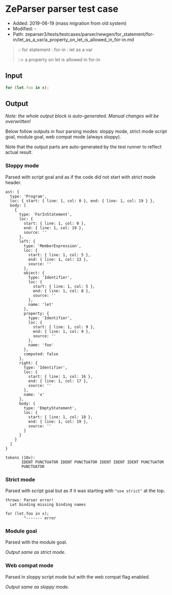 # ZeParser parser test case

- Added: 2019-06-19 (mass migration from old system)
- Modified: -
- Path: zeparser3/tests/testcases/parser/newgen/for_statement/for-in/let_as_a_var/a_property_on_let_is_allowed_in_for-in.md

> :: for statement : for-in : let as a var
>
> ::> a property on let is allowed in for-in

## Input

`````js
for (let.foo in x);
`````

## Output

_Note: the whole output block is auto-generated. Manual changes will be overwritten!_

Below follow outputs in four parsing modes: sloppy mode, strict mode script goal, module goal, web compat mode (always sloppy).

Note that the output parts are auto-generated by the test runner to reflect actual result.

### Sloppy mode

Parsed with script goal and as if the code did not start with strict mode header.

`````
ast: {
  type: 'Program',
  loc: { start: { line: 1, col: 0 }, end: { line: 1, col: 19 } },
  body: [
    {
      type: 'ForInStatement',
      loc: {
        start: { line: 1, col: 0 },
        end: { line: 1, col: 19 },
        source: ''
      },
      left: {
        type: 'MemberExpression',
        loc: {
          start: { line: 1, col: 5 },
          end: { line: 1, col: 13 },
          source: ''
        },
        object: {
          type: 'Identifier',
          loc: {
            start: { line: 1, col: 5 },
            end: { line: 1, col: 8 },
            source: ''
          },
          name: 'let'
        },
        property: {
          type: 'Identifier',
          loc: {
            start: { line: 1, col: 9 },
            end: { line: 1, col: 9 },
            source: ''
          },
          name: 'foo'
        },
        computed: false
      },
      right: {
        type: 'Identifier',
        loc: {
          start: { line: 1, col: 16 },
          end: { line: 1, col: 17 },
          source: ''
        },
        name: 'x'
      },
      body: {
        type: 'EmptyStatement',
        loc: {
          start: { line: 1, col: 18 },
          end: { line: 1, col: 19 },
          source: ''
        }
      }
    }
  ]
}

tokens (10x):
       IDENT PUNCTUATOR IDENT PUNCTUATOR IDENT IDENT IDENT PUNCTUATOR
       PUNCTUATOR
`````

### Strict mode

Parsed with script goal but as if it was starting with `"use strict"` at the top.

`````
throws: Parser error!
  Let binding missing binding names

for (let.foo in x);
        ^------- error
`````


### Module goal

Parsed with the module goal.

_Output same as strict mode._

### Web compat mode

Parsed in sloppy script mode but with the web compat flag enabled.

_Output same as sloppy mode._
